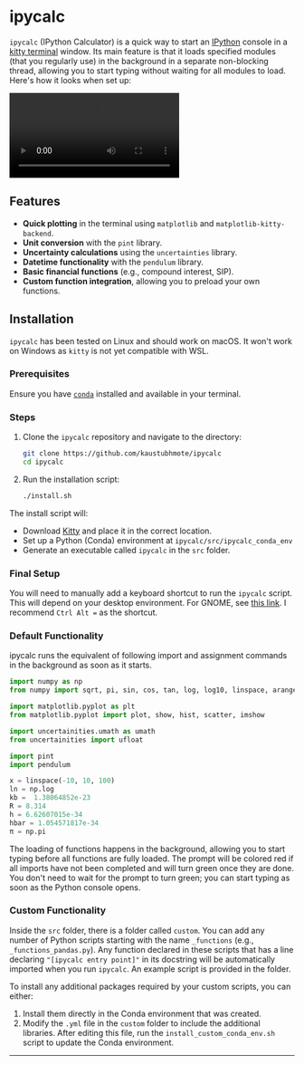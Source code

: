 # ipycalc

`ipycalc` (IPython Calculator) is a quick way to start an [IPython](https://ipython.org/) console in a [kitty terminal](https://github.com/kovidgoyal/kitty) window. Its main feature is that it loads specified modules (that you regularly use) in the background in a separate non-blocking thread, allowing you to start typing without waiting for all modules to load. Here's how it looks when set up:

![Demo](ipycalc.mp4)

## Features

- **Quick plotting** in the terminal using `matplotlib` and `matplotlib-kitty-backend`.
- **Unit conversion** with the `pint` library.
- **Uncertainty calculations** using the `uncertainties` library.
- **Datetime functionality** with the `pendulum` library.
- **Basic financial functions** (e.g., compound interest, SIP).
- **Custom function integration**, allowing you to preload your own functions.

## Installation

`ipycalc` has been tested on Linux and should work on macOS. It won't work on Windows as `kitty` is not yet compatible with WSL.

### Prerequisites

Ensure you have [`conda`](https://docs.conda.io/en/latest/) installed and available in your terminal.

### Steps

1. Clone the `ipycalc` repository and navigate to the directory:
    ```bash
    git clone https://github.com/kaustubhmote/ipycalc
    cd ipycalc
    ```

2. Run the installation script:
    ```bash
    ./install.sh
    ```

The install script will:
- Download [Kitty](https://sw.kovidgoyal.net/kitty/) and place it in the correct location.
- Set up a Python (Conda) environment at `ipycalc/src/ipycalc_conda_env`
- Generate an executable called `ipycalc` in the `src` folder.

### Final Setup

You will need to manually add a keyboard shortcut to run the `ipycalc` script. This will depend on your desktop environment. For GNOME, see [this link](https://help.gnome.org/users/gnome-help/stable/keyboard-shortcuts-set.html.en). I recommend `Ctrl Alt =` as the shortcut.


### Default Functionality

ipycalc runs the equivalent of following import and assignment commands in the background as soon as it starts.

```python
import numpy as np
from numpy import sqrt, pi, sin, cos, tan, log, log10, linspace, arange, random

import matplotlib.pyplot as plt
from matplotlib.pyplot import plot, show, hist, scatter, imshow

import uncertainities.umath as umath
from uncertainities import ufloat

import pint
import pendulum

x = linspace(-10, 10, 100)
ln = np.log
kb =  1.38064852e-23
R = 8.314
h = 6.62607015e-34
hbar = 1.054571817e-34
π = np.pi

```
The loading of functions happens in the background, allowing you to start typing before all functions are fully loaded. The prompt will be colored red if all imports have not been completed and will turn green once they are done. You don't need to wait for the prompt to turn green; you can start typing as soon as the Python console opens.


### Custom Functionality

Inside the `src` folder, there is a folder called `custom`. You can add any number of Python scripts starting with the name `_functions` (e.g., `_functions_pandas.py`). Any function declared in these scripts that has a line declaring `"[ipycalc entry point]"` in its docstring will be automatically imported when you run `ipycalc`. An example script is provided in the folder.

To install any additional packages required by your custom scripts, you can either:

1. Install them directly in the Conda environment that was created.
2. Modify the `.yml` file in the `custom` folder to include the additional libraries. After editing this file, run the `install_custom_conda_env.sh` script to update the Conda environment.



---